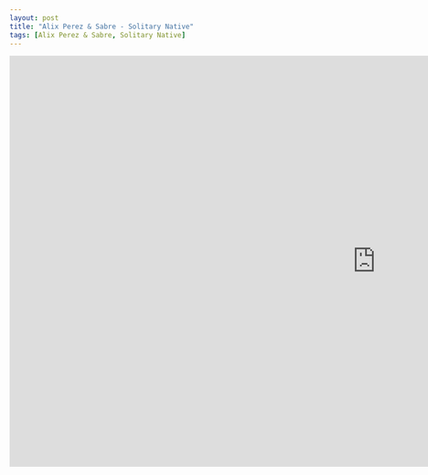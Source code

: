 ```yaml
---
layout: post
title: "Alix Perez & Sabre - Solitary Native"
tags: [Alix Perez & Sabre, Solitary Native]
---
```


<div class="embed-responsive embed-responsive-16by9">
    <iframe width="1280" height="720" src="https://www.youtube.com/watch?v=WPQz_Og21j0" frameborder="0" allow="autoplay; encrypted-media" allowfullscreen></iframe>
</div>
